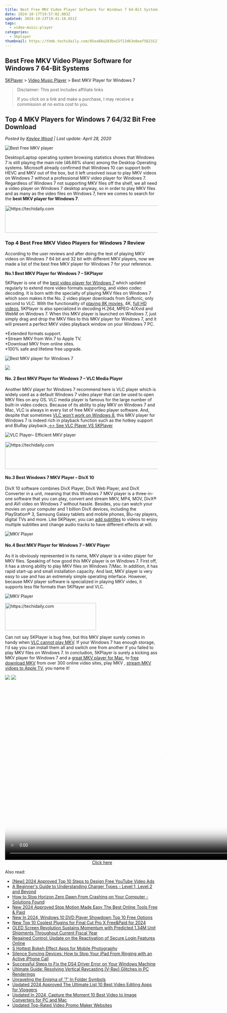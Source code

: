 ```yaml
---
title: Best Free MKV Video Player Software for Windows 7 64-Bit Systems
date: 2024-10-17T19:57:02.803Z
updated: 2024-10-23T19:41:18.651Z
tags:
  - video-music-player
categories:
  - 5kplayer
thumbnail: https://thmb.techidaily.com/85ea88a283ba15f13d63e8eaf5823127ecc1dabd5bf0f7b20e24752b9917879c.jpg
---
```


## Best Free MKV Video Player Software for Windows 7 64-Bit Systems

[5KPlayer](https://tools.techidaily.com/5kplayer/products/) \> [Video Music Player](https://tools.techidaily.com/5kplayer/video-music-player/) \> Best MKV Player for Windows 7

>  Disclaimer: This post includes affiliate links
>
>  If you click on a link and make a purchase, I may receive a commission at no extra cost to you.
>

## Top 4 MKV Players for Windows 7 64/32 Bit Free Download

 _Posted by [Kaylee Wood](https://www.quora.com/profile/Amanda-Hu-21) | Last update: April 28, 2020_

![Best Free MKV player](https://www.5kplayer.com/video-music-player/img/mkv-player-windows7-1.jpg) 

Desktop/Laptop operating system browsing statistics shows that Windows 7 is still playing the main role (46.66% share) among the Desktop Operating systems. Microsoft already confirmed that Windows 10 can support both HEVC and MKV out of the box, but it left unsolved issue to play MKV videos on Windows 7 without a professional MKV video player for Windows 7\. Regardless of Windows 7 not supporting MKV files off the shelf, we all need a video player on Windows 7 desktop anyway, so in order to play MKV files and as many as the video files on Windows 7, here we comes to search for the **best MKV player for Windows 7**. 

<!-- affiliate ads begin -->
<a href="https://versadesk.pxf.io/c/5597632/1828647/21290" target="_top" id="1828647">
  <img src="//a.impactradius-go.com/display-ad/21290-1828647" border="0" alt="https://techidaily.com" width="728" height="90"/>
</a>
<img height="0" width="0" src="https://versadesk.pxf.io/i/5597632/1828647/21290" style="position:absolute;visibility:hidden;" border="0" />
<!-- affiliate ads end -->

### Top 4 Best Free MKV Video Players for Windows 7 Review

According to the user reviews and after doing the test of playing MKV videos on Windows 7 64 bit and 32 bit with different MKV players, now we made a list of the best free MKV player for Windows 7 for your reference. 

**No.1 Best MKV Player for Windows 7 – 5KPlayer**

5KPlayer is one of the [best video player for Windows 7](https://tools.techidaily.com/5kplayer/video-music-player/) which updated regularly to extend more video formats supporting, and video codec decoding. It is born with the specialty of playing MKV files on Windows 7 which soon makes it the No. 2 video player downloads from Softonic, only second to VLC. With the functionality of [playing 8K movies](https://tools.techidaily.com/5kplayer/video-music-player/), 4K, [full HD videos](https://tools.techidaily.com/5kplayer/video-music-player/), 5KPlayer is also specialized in decoding H.264, MPEG-4/Xvid and WebM on Windows 7\. When this MKV player is launched on Windows 7, just simply drag and drop the MKV files to this MKV player for Windows 7, and it will present a perfect MKV video playback window on your Windows 7 PC. 

\*Extended formats support.   
\*Stream MKV from Win 7 to Apple TV.  
\*Download MKV from online sites.  
\*100% safe and lifetime free upgrade. 

![Best MKV player for Windows 7](https://www.5kplayer.com/video-music-player/img/5kplayer-play-video-free.jpg) 

[![](https://www.5kplayer.com/video-music-player/../button/freedownwhitewin.png)](https://tools.techidaily.com/5kplayer/products/) 

#### **No. 2 Best MKV Player for Windows 7 – VLC Media Player**

Another MKV player for Windows 7 recommend here is VLC player which is widely used as a default Windows 7 video player that can be used to open MKV files on any OS. VLC media player is famous for the large number of built-in video codecs. Because of its ability to play MKV on Windows 7 and Mac, VLC is always in every list of free MKV video player software. And, despite that sometimes [VLC won't work on Windows 8](https://tools.techidaily.com/5kplayer/video-music-player/), this MKV player for Windows 7 is indeed rich in playback function such as the hotkey support and BluRay playback.[\->> See VLC Player VS 5KPlayer](https://tools.techidaily.com/5kplayer/video-music-player/) 

![VLC Player– Efficient MKV player](https://www.5kplayer.com/video-music-player/img/vlc-windows7.jpg) 

<!-- affiliate ads begin -->
<a href="https://appsumo.8odi.net/c/5597632/2037318/7443" target="_top" id="2037318">
  <img src="//a.impactradius-go.com/display-ad/7443-2037318" border="0" alt="https://techidaily.com" width="728" height="90"/>
</a>
<img height="0" width="0" src="https://appsumo.8odi.net/i/5597632/2037318/7443" style="position:absolute;visibility:hidden;" border="0" />
<!-- affiliate ads end -->

#### **No.3 Best Windows 7 MKV Player – DivX 10**

DivX 10 software combines DivX Player, DivX Web Player, and DivX Converter in a unit, meaning that this Windows 7 MKV player is a three-in-one software that you can play, convert and stream MKV, MP4, MOV, DivX® and AVI video on Windows 7 without hassle. Besides, you can watch your movies on your computer and 1 billion DivX devices, including the PlayStation® 3, Samsung Galaxy tablets and mobile phones, Blu-ray players, digital TVs and more. Like 5KPlayer, you can [add subtitles](https://tools.techidaily.com/5kplayer/video-music-player/) to videos to enjoy multiple subtitles and change audio tracks to have different effects at will.

![MKV Player](https://www.5kplayer.com/video-music-player/img/divx-player-4k.jpg) 

#### **No.4 Best MKV Player for Windows 7 – MKV Player**

As it is obviously represented in its name, MKV player is a video player for MKV files. Speaking of how good this MKV player is on Windows 7\. First off, it has a strong ability to play MKV files on Windows 7/Mac. In addition, it has rapid start-up and small installation capacity. And last, MKV player is very easy to use and has an extremely simple operating interface. However, because MKV player software is specialized in playing MKV video, it supports less file formats than 5KPlayer and VLC. 

![MKV Player](https://www.5kplayer.com/video-music-player/img/mkv-player-windows7-2.jpg) 

<!-- affiliate ads begin -->
<a href="https://laganoo.pxf.io/c/5597632/1484940/16446" target="_top" id="1484940">
  <img src="//a.impactradius-go.com/display-ad/16446-1484940" border="0" alt="https://techidaily.com" width="300" height="90"/>
</a>
<img height="0" width="0" src="https://laganoo.pxf.io/i/5597632/1484940/16446" style="position:absolute;visibility:hidden;" border="0" />
<!-- affiliate ads end -->

Can not say 5KPlayer is bug free, but this MKV player surely comes in handy when [VLC cannot play MKV](https://tools.techidaily.com/5kplayer/video-music-player/). If your Windows 7 has enough storage, I'd say you can install them all and switch one from another if you failed to play MKV files on Windows 7\. In concludion, 5KPlayer is surely a kicking ass MKV player for Windows 7 and a [great MKV player for Mac](https://tools.techidaily.com/5kplayer/video-music-player/), to [free download MKV](https://tools.techidaily.com/5kplayer/youtube-download/) from over 300 online video sites, play MKV , [stream MKV vidoes to Apple TV](https://tools.techidaily.com/5kplayer/airplay/), you name it!

[![](https://www.5kplayer.com/video-music-player/../button/freedownwhitewin.png)](https://tools.techidaily.com/5kplayer/products/) [![](https://www.5kplayer.com/video-music-player/../button/freedownbackmac.png)](https://tools.techidaily.com/5kplayer/products/)

<!-- affiliate ads begin -->
<span id="1155462">
					<video width="1024" height="576" style="cursor:pointer"
           poster="//a.impactradius-go.com/display-clicktoplayimage/1155462.png"
           onclick="if(!this.playClicked){this.play();this.setAttribute('controls',true);this.playClicked=true;}">
	   <source src="//a.impactradius-go.com/display-ad/14559-1155462">
	   <img src="//a.impactradius-go.com/display-clicktoplayimage/1155462.png" style="border: none; height: 100%; width: 100%; object-fit: contain">
	</video>
	<div style="width:640px;text-align:center"><a href="javascript:window.open(decodeURIComponent('https%3A%2F%2Fpropmoneyinc.pxf.io%2Fc%2F5597632%2F1155462%2F14559'), '_blank');void(0);">Click here</a></div>
</span>
<img height="0" width="0" src="https://imp.pxf.io/i/5597632/1155462/14559" style="position:absolute;visibility:hidden;" border="0" />
<!-- affiliate ads end -->

<ins class="adsbygoogle"
     style="display:block"
     data-ad-format="autorelaxed"
     data-ad-client="ca-pub-7571918770474297"
     data-ad-slot="1223367746"></ins>

<ins class="adsbygoogle"
     style="display:block"
     data-ad-client="ca-pub-7571918770474297"
     data-ad-slot="8358498916"
     data-ad-format="auto"
     data-full-width-responsive="true"></ins>

<span class="atpl-alsoreadstyle">Also read:</span>
<div><ul>
<li><a href="https://youtube-webster.techidaily.com/024-approved-top-10-steps-to-design-free-youtube-video-ads/"><u>[New] 2024 Approved Top 10 Steps to Design Free YouTube Video Ads</u></a></li>
<li><a href="https://technical-tips.techidaily.com/a-beginners-guide-to-understanding-charger-types-level-1-level-2-and-beyond/"><u>A Beginner's Guide to Understanding Charger Types - Level 1, Level 2 and Beyond</u></a></li>
<li><a href="https://win-answers.techidaily.com/how-to-stop-horizon-zero-dawn-from-crashing-on-your-computer-solutions-found/"><u>How to Stop Horizon Zero Dawn From Crashing on Your Computer - Solutions Found</u></a></li>
<li><a href="https://video-ai-editor.techidaily.com/new-2024-approved-stop-motion-made-easy-the-best-online-tools-free-and-paid/"><u>New 2024 Approved Stop Motion Made Easy The Best Online Tools Free & Paid</u></a></li>
<li><a href="https://video-ai-editor.techidaily.com/new-in-2024-windows-10-dvd-player-showdown-top-10-free-options/"><u>New In 2024, Windows 10 DVD Player Showdown Top 10 Free Options</u></a></li>
<li><a href="https://video-ai-editor.techidaily.com/new-top-10-coolest-plugins-for-final-cut-pro-x-freeandpaid-for-2024/"><u>New Top 10 Coolest Plugins for Final Cut Pro X Free&Paid for 2024</u></a></li>
<li><a href="https://hardware-help.techidaily.com/oled-screen-revolution-sustains-momentum-with-predicted-134m-unit-shipments-throughout-current-fiscal-year/"><u>OLED Screen Revolution Sustains Momentum with Predicted 1.34M Unit Shipments Throughout Current Fiscal Year</u></a></li>
<li><a href="https://win-answers.techidaily.com/regained-control-update-on-the-reactivation-of-secure-login-features-online/"><u>Regained Control: Update on the Reactivation of Secure Login Features Online</u></a></li>
<li><a href="https://video-ai-editor.techidaily.com/s-hottest-bokeh-effect-apps-for-mobile-photography/"><u>S Hottest Bokeh Effect Apps for Mobile Photography</u></a></li>
<li><a href="https://fox-that.techidaily.com/silence-syncing-devices-how-to-stop-your-ipad-from-ringing-with-an-active-iphone-call/"><u>Silence Syncing Devices: How to Stop Your iPad From Ringing with an Active iPhone Call</u></a></li>
<li><a href="https://win-blog.techidaily.com/successful-steps-to-fix-the-ds4-driver-error-on-your-windows-machine/"><u>Successful Steps to Fix the DS4 Driver Error on Your Windows Machine</u></a></li>
<li><a href="https://win-answers.techidaily.com/ultimate-guide-resolving-vertical-raycasting-v-ray-glitches-in-pc-renderings/"><u>Ultimate Guide: Resolving Vertical Raycasting (V-Ray) Glitches in PC Renderings</u></a></li>
<li><a href="https://data-wizards.techidaily.com/unraveling-the-enigma-of-in-folder-symbols/"><u>Unraveling the Enigma of '?' In Folder Symbols</u></a></li>
<li><a href="https://video-ai-editor.techidaily.com/updated-2024-approved-the-ultimate-list-10-best-video-editing-apps-for-vloggers/"><u>Updated 2024 Approved The Ultimate List 10 Best Video Editing Apps for Vloggers</u></a></li>
<li><a href="https://video-ai-editor.techidaily.com/updated-in-2024-capture-the-moment-10-best-video-to-image-converters-for-pc-and-mac/"><u>Updated In 2024, Capture the Moment 10 Best Video to Image Converters for PC and Mac</u></a></li>
<li><a href="https://video-ai-editor.techidaily.com/updated-top-rated-video-promo-maker-websites/"><u>Updated Top-Rated Video Promo Maker Websites</u></a></li>
</ul></div>

